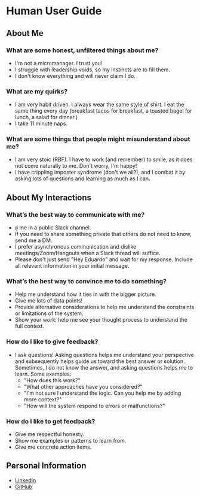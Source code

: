 # Human User Guide

## About Me

### What are some honest, unfiltered things about me?
- I'm not a micromanager. I trust you!
- I struggle with leadership voids, so my instincts are to fill them.
- I don't know everything and will never claim I do.

### What are my quirks?
- I am very habit driven. I always wear the same style of shirt. I eat the same thing every day (breakfast tacos for breakfast, a toasted bagel for lunch, a salad for dinner.)
- I take 11 minute naps.

### What are some things that people might misunderstand about me?
- I am very stoic (RBF). I have to work (and remember) to smile, as it does not come naturally to me. Don't worry, I'm happy!
- I have crippling imposter syndrome (don't we all?), and I combat it by asking lots of questions and learning as much as I can.

## About My Interactions

### What’s the best way to communicate with me?
- `@` me in a public Slack channel.
- If you need to share something private that others do not need to know, send me a DM.
- I prefer asynchronous communication and dislike meetings/Zoom/Hangouts when a Slack thread will suffice.
- Please don't just send "Hey Eduardo" and wait for my response. Include all relevant information in your initial message.

### What’s the best way to convince me to do something?
- Help me understand how it ties in with the bigger picture.
- Give me lots of data points!
- Provide alternative considerations to help me understand the constraints or limitations of the system.
- Show your work: help me see your thought process to understand the full context.

### How do I like to give feedback?
- I ask questions! Asking questions helps me understand your perspective and subsequently helps guide us toward the best answer or solution. Sometimes, I do not know the answer, and asking questions helps me to learn. Some examples:
	- "How does this work?" 
	- "What other approaches have you considered?"
	- "I'm not sure I understand the logic. Can you help me by adding more context?"
	- "How will the system respond to errors or malfunctions?"

### How do I like to get feedback?
- Give me respectful honesty.
- Show me examples or patterns to learn from.
- Give me concrete action items.

## Personal Information
- [LinkedIn](https://www.linkedin.com/in/eduardoagarcia/)
- [GitHub](https://github.com/eduardoagarcia)

